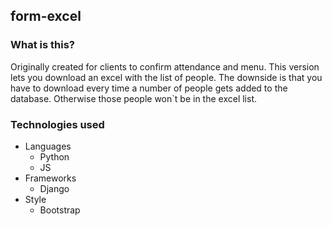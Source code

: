 ## form-excel

### What is this?
Originally created for clients to confirm attendance and menu. This version lets you download an excel with the list of people.
The downside is that you have to download every time a number of people gets added to the database. Otherwise those people won`t be
in the excel list.

### Technologies used
* Languages
  * Python
  * JS
* Frameworks
  * Django
* Style
  * Bootstrap
